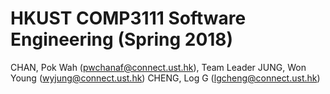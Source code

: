 # HKUST COMP3111 Software Engineering (Spring 2018)

CHAN, Pok Wah	(pwchanaf@connect.ust.hk), Team Leader
JUNG, Won Young	(wyjung@connect.ust.hk)
CHENG, Log G	(lgcheng@connect.ust.hk)
